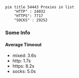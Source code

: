 
```mermaid
pie title 54443 Proxies in list
    "HTTP" : 24032
    "HTTPS": 7717
    "SOCKS" : 29252
```

### Some Info
#### Average Timeout

- mixed: 3.6s
- http: 1.7s
- https: 8.2s
- socks: 5.0s